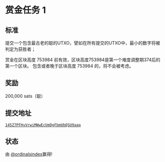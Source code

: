 赏金任务 1
================

标准
--------

提交一个包含最古老的聪的UTXO，譬如在所有提交的UTXO中，最小的数字将被判定为获胜者；

赏金在区块高度 753984 前有效，区块高度753984是第一个难度调整期374后的第一个区块。
包含或者晚于区块高度 753984 的，将不会被考虑。

奖励
------

200,000 sats（聪）

提交地址
------------------

[`145Z7PFHyVrwiMWwEcUmDgFbmUbQSU9aap`](https://mempool.space/address/145Z7PFHyVrwiMWwEcUmDgFbmUbQSU9aap)

状态
------

由 [@ordinalsindex](https://twitter.com/rodarmor/status/1569883266508853251)赢得!
